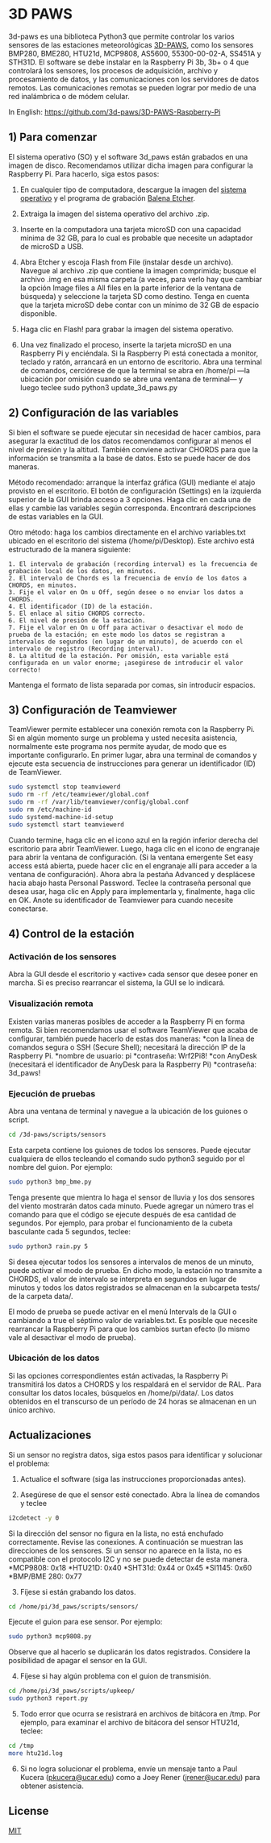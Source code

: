 # 3D PAWS

3d-paws es una biblioteca Python3 que permite controlar los varios sensores de las estaciones meteorológicas [3D-PAWS](https://sites.google.com/ucar.edu/3dpaws/home), como los sensores BMP280, BME280, HTU21d, MCP9808, AS5600, 55300-00-02-A, SS451A y STH31D. El software se debe instalar en la Raspberry Pi 3b, 3b+ o 4 que controlará los sensores, los procesos de adquisición, archivo y procesamiento de datos, y las comunicaciones con los servidores de datos remotos. Las comunicaciones remotas se pueden lograr por medio de una red inalámbrica o de módem celular.

In English: https://github.com/3d-paws/3D-PAWS-Raspberry-Pi

## 1) Para comenzar
El sistema operativo (SO) y el software 3d_paws están grabados en una imagen de disco. Recomendamos utilizar dicha imagen para configurar la Raspberry Pi. Para hacerlo, siga estos pasos:

1. En cualquier tipo de computadora, descargue la imagen del [sistema operativo](https://drive.google.com/file/d/115t75Z_Ava5XONaAJEYmVe27xC-teYVj/view?usp=sharing) y el programa de grabación [Balena Etcher](https://etcher.balena.io/#download-etcher). 

2. Extraiga la imagen del sistema operativo del archivo .zip.

3. Inserte en la computadora una tarjeta microSD con una capacidad mínima de 32 GB, para lo cual es probable que necesite un adaptador de microSD a USB.

4. Abra Etcher y escoja Flash from File (instalar desde un archivo). Navegue al archivo .zip que contiene la imagen comprimida; busque el archivo .img en esa misma carpeta (a veces, para verlo hay que cambiar la opción Image files a All files en la parte inferior de la ventana de búsqueda) y seleccione la tarjeta SD como destino. Tenga en cuenta que la tarjeta microSD debe contar con un mínimo de 32 GB de espacio disponible.

5. Haga clic en Flash! para grabar la imagen del sistema operativo.

6. Una vez finalizado el proceso, inserte la tarjeta microSD en una Raspberry Pi y enciéndala. Si la Raspberry Pi está conectada a monitor, teclado y ratón, arrancará en un entorno de escritorio. Abra una terminal de comandos, cerciórese de que la terminal se abra en /home/pi —la ubicación por omisión cuando se abre una ventana de terminal— y luego teclee sudo python3 update_3d_paws.py

## 2) Configuración de las variables
Si bien el software se puede ejecutar sin necesidad de hacer cambios, para asegurar la exactitud de los datos recomendamos configurar al menos el nivel de presión y la altitud. También conviene activar CHORDS para que la información se transmita a la base de datos. Esto se puede hacer de dos maneras.

Método recomendado: arranque la interfaz gráfica (GUI) mediante el atajo provisto en el escritorio. El botón de configuración (Settings) en la izquierda superior de la GUI brinda acceso a 3 opciones. Haga clic en cada una de ellas y cambie las variables según corresponda. Encontrará descripciones de estas variables en la GUI.

Otro método: haga los cambios directamente en el archivo variables.txt ubicado en el escritorio del sistema (/home/pi/Desktop). Este archivo está estructurado de la manera siguiente:

    1. El intervalo de grabación (recording interval) es la frecuencia de grabación local de los datos, en minutos.
    2. El intervalo de Chords es la frecuencia de envío de los datos a CHORDS, en minutos.
    3. Fije el valor en On u Off, según desee o no enviar los datos a CHORDS.
    4. El identificador (ID) de la estación.
    5. El enlace al sitio CHORDS correcto.
    6. El nivel de presión de la estación.
    7. Fije el valor en On u Off para activar o desactivar el modo de prueba de la estación; en este modo los datos se registran a intervalos de segundos (en lugar de un minuto), de acuerdo con el intervalo de registro (Recording interval).
    8. La altitud de la estación. Por omisión, esta variable está configurada en un valor enorme; ¡asegúrese de introducir el valor correcto!

Mantenga el formato de lista separada por comas, sin introducir espacios. 

## 3) Configuración de Teamviewer
TeamViewer permite establecer una conexión remota con la Raspberry Pi. Si en algún momento surge un problema y usted necesita asistencia, normalmente este programa nos permite ayudar, de modo que es importante configurarlo. En primer lugar, abra una terminal de comandos y ejecute esta secuencia de instrucciones para generar un identificador (ID) de TeamViewer.

```bash
sudo systemctl stop teamviewerd
sudo rm -rf /etc/teamviewer/global.conf
sudo rm -rf /var/lib/teamviewer/config/global.conf
sudo rm /etc/machine-id
sudo systemd-machine-id-setup
sudo systemctl start teamviewerd
```

Cuando termine, haga clic en el icono azul en la región inferior derecha del escritorio para abrir TeamViewer. Luego, haga clic en el icono de engranaje para abrir la ventana de configuración. (Si la ventana emergente Set easy access está abierta, puede hacer clic en el engranaje allí para acceder a la ventana de configuración). Ahora abra la pestaña Advanced y desplácese hacia abajo hasta Personal Password. Teclee la contraseña personal que desea usar, haga clic en Apply para implementarla y, finalmente, haga clic en OK. Anote su identificador de Teamviewer para cuando necesite conectarse.

## 4) Control de la estación
### Activación de los sensores
Abra la GUI desde el escritorio y «active» cada sensor que desee poner en marcha. Si es preciso rearrancar el sistema, la GUI se lo indicará.

### Visualización remota
Existen varias maneras posibles de acceder a la Raspberry Pi en forma remota. Si bien
recomendamos usar el software TeamViewer que acaba de configurar, también puede hacerlo
de estas dos maneras:
*con la línea de comandos segura o SSH (Secure Shell); necesitará la dirección IP de la Raspberry Pi.
    *nombre de usuario: pi
    *contraseña: Wrf2Pi8!
*con AnyDesk (necesitará el identificador de AnyDesk para la Raspberry Pi)
    *contraseña: 3d_paws!

### Ejecución de pruebas
Abra una ventana de terminal y navegue a la ubicación de los guiones o script.
```bash
cd /3d-paws/scripts/sensors
```

Esta carpeta contiene los guiones de todos los sensores. Puede ejecutar cualquiera de ellos tecleando el comando sudo python3 seguido por el nombre del guion. Por ejemplo:
```bash
sudo python3 bmp_bme.py
```

Tenga presente que mientra lo haga el sensor de lluvia y los dos sensores del viento mostrarán datos cada minuto. Puede agregar un número tras el comando para que el código se ejecute después de esa cantidad de segundos. Por ejemplo, para probar el funcionamiento de la cubeta basculante cada 5 segundos, teclee:
```bash
sudo python3 rain.py 5
```

Si desea ejecutar todos los sensores a intervalos de menos de un minuto, puede activar el modo de prueba. En dicho modo, la estación no transmite a CHORDS, el valor de intervalo se interpreta en segundos en lugar de minutos y todos los datos registrados se almacenan en la subcarpeta tests/ de la carpeta data/. 

El modo de prueba se puede activar en el menú Intervals de la GUI o cambiando a true el séptimo valor de variables.txt. Es posible que necesite rearrancar la Raspberry Pi para que los cambios surtan efecto (lo mismo vale al desactivar el modo de prueba).

### Ubicación de los datos
Si las opciones correspondientes están activadas, la Raspberry Pi transmitirá los datos a CHORDS y los respaldará en el servidor de RAL. Para consultar los datos locales, búsquelos en /home/pi/data/. Los datos obtenidos en el transcurso de un período de 24 horas se almacenan en un único archivo.

## Actualizaciones
Si un sensor no registra datos, siga estos pasos para identificar y solucionar el problema:

1. Actualice el software (siga las instrucciones proporcionadas antes).

2. Asegúrese de que el sensor esté conectado. Abra la línea de comandos y teclee

```bash
i2cdetect -y 0
```

Si la dirección del sensor no figura en la lista, no está enchufado correctamente. Revise las conexiones. A continuación se muestran las direcciones de los sensores. Si un sensor no aparece en la lista, no es compatible con el protocolo I2C y no se puede detectar de esta manera.
*MCP9808: 0x18 
*HTU21D: 0x40 
*SHT31d: 0x44 or 0x45
*SI1145: 0x60
*BMP/BME 280: 0x77

3. Fíjese si están grabando los datos.

```bash
cd /home/pi/3d_paws/scripts/sensors/
```

Ejecute el guion para ese sensor. Por ejemplo:
```bash
sudo python3 mcp9808.py
```

Observe que al hacerlo se duplicarán los datos registrados. Considere la posibilidad de apagar el sensor en la GUI.

4. Fíjese si hay algún problema con el guion de transmisión. 

```bash
cd /home/pi/3d_paws/scripts/upkeep/
sudo python3 report.py
```

5. Todo error que ocurra se resistrará en archivos de bitácora en /tmp. Por ejemplo, para examinar el archivo de bitácora del sensor HTU21d, teclee:

```bash
cd /tmp
more htu21d.log
```

6. Si no logra solucionar el problema, envíe un mensaje tanto a Paul Kucera (pkucera@ucar.edu) como a Joey Rener (jrener@ucar.edu) para obtener asistencia.

## License
[MIT](https://choosealicense.com/licenses/mit/)